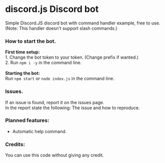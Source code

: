 # discord.js Discord bot
Simple Discord.JS discord bot with command handler example, free to use. (Note: This handler doesn't support slash commands.)

### How to start the bot.
**First time setup:**<br>1. Change the bot token to your token. (Change prefix if wanted.)<br>2. Run `npm i -y` in the command line.
<br><br>**Starting the bot:**<br>Run `npm start` or `node index.js` in the command line.

### Issues.
If an issue is found, report it on the issues page.<br>In the report state the following: The issue and how to reproduce.

### Planned features:
- Automatic help command.

### Credits:
You can use this code without giving any credit. 
